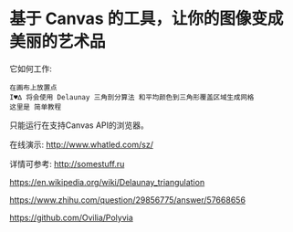 # 基于 Canvas 的工具，让你的图像变成美丽的艺术品


它如何工作:

    在画布上放置点
    I♥∆ 将会使用 Delaunay 三角剖分算法 和平均颜色到三角形覆盖区域生成网格
    这里是 简单教程

只能运行在支持Canvas API的浏览器。

在线演示: http://www.whatled.com/sz/

详情可参考:
http://somestuff.ru

https://en.wikipedia.org/wiki/Delaunay_triangulation

https://www.zhihu.com/question/29856775/answer/57668656

https://github.com/Ovilia/Polyvia
